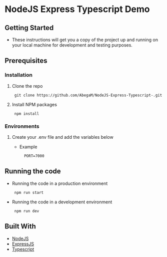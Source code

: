 # NodeJS Express Typescript Demo 

## Getting Started

- These instructions will get you a copy of the project up and running on your local machine for development and testing purposes.

## Prerequisites

### Installation

1.  Clone the repo
    ```
     git clone https://github.com/AbegaM/NodeJS-Express-Typescript-.git
    ```
2.  Install NPM packages
    ```
     npm install
    ```

### Environments

1.  Create your .env file and add the variables below
    - Example 

      ```
        PORT=7000
      ```

## Running the code

- Running the code in a production environment
  ```
   npm run start
  ```
- Running the code in a development environment
  ```
   npm run dev
  ```

## Built With

- [NodeJS](https://nodejs.org/en/)
- [ExpressJS](https://www.expressjs.com/)
- [Typescript](https://www.typescriptlang.org/)

